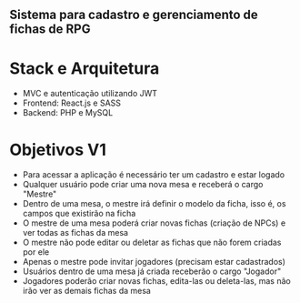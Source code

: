 ## Sistema para cadastro e gerenciamento de fichas de RPG

# Stack e Arquitetura
- MVC e autenticação utilizando JWT
- Frontend: React.js e SASS
- Backend: PHP e MySQL 

# Objetivos V1
- Para acessar a aplicação é necessário ter um cadastro e estar logado
- Qualquer usuário pode criar uma nova mesa e receberá o cargo "Mestre"
- Dentro de uma mesa, o mestre irá definir o modelo da ficha, isso é, os campos que existirão na ficha
- O mestre de uma mesa poderá criar novas fichas (criação de NPCs) e ver todas as fichas da mesa
- O mestre não pode editar ou deletar as fichas que não forem criadas por ele
- Apenas o mestre pode invitar jogadores (precisam estar cadastrados)
- Usuários dentro de uma mesa já criada receberão o cargo "Jogador"
- Jogadores poderão criar novas fichas, edita-las ou deleta-las, mas não irão ver as demais fichas da mesa
